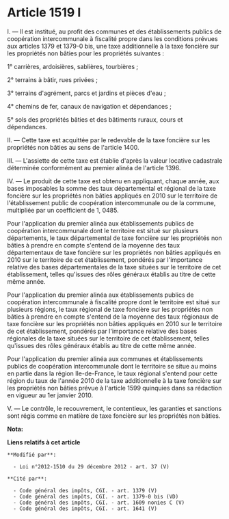 # Article 1519 I

I. ― Il est institué, au profit des communes et des établissements publics de coopération intercommunale à fiscalité propre
dans les conditions prévues aux articles 1379 et 1379-0 bis, une taxe additionnelle à la taxe foncière sur les propriétés non
bâties pour les propriétés suivantes :

1° carrières, ardoisières, sablières, tourbières ;

2° terrains à bâtir, rues privées ;

3° terrains d'agrément, parcs et jardins et pièces d'eau ;

4° chemins de fer, canaux de navigation et dépendances ;

5° sols des propriétés bâties et des bâtiments ruraux, cours et dépendances.

II. ― Cette taxe est acquittée par le redevable de la taxe foncière sur les propriétés non bâties au sens de l'article 1400.

III. ― L'assiette de cette taxe est établie d'après la valeur locative cadastrale déterminée conformément au premier alinéa
de l'article 1396.

IV. ― Le produit de cette taxe est obtenu en appliquant, chaque année, aux bases imposables la somme des taux départemental
et régional de la taxe foncière sur les propriétés non bâties appliqués en 2010 sur le territoire de l'établissement public
de coopération intercommunale ou de la commune, multipliée par un coefficient de 1, 0485.

Pour l'application du premier alinéa aux établissements publics de coopération intercommunale dont le territoire est situé
sur plusieurs départements, le taux départemental de taxe foncière sur les propriétés non bâties à prendre en compte s'entend
de la moyenne des taux départementaux de taxe foncière sur les propriétés non bâties appliqués en 2010 sur le territoire de
cet établissement, pondérés par l'importance relative des bases départementales de la taxe situées sur le territoire de cet
établissement, telles qu'issues des rôles généraux établis au titre de cette même année.

Pour l'application du premier alinéa aux établissements publics de coopération intercommunale à fiscalité propre dont le
territoire est situé sur plusieurs régions, le taux régional de taxe foncière sur les propriétés non bâties à prendre en
compte s'entend de la moyenne des taux régionaux de taxe foncière sur les propriétés non bâties appliqués en 2010 sur le
territoire de cet établissement, pondérés par l'importance relative des bases régionales de la taxe situées sur le territoire
de cet établissement, telles qu'issues des rôles généraux établis au titre de cette même année.

Pour l'application du premier alinéa aux communes et établissements publics de coopération intercommunale dont le territoire
se situe au moins en partie dans la région Ile-de-France, le taux régional s'entend pour cette région du taux de l'année 2010
de la taxe additionnelle à la taxe foncière sur les propriétés non bâties prévue à l'article 1599 quinquies dans sa rédaction
en vigueur au 1er janvier 2010.

V. ― Le contrôle, le recouvrement, le contentieux, les garanties et sanctions sont régis comme en matière de taxe foncière
sur les propriétés non bâties.

**Nota:**



**Liens relatifs à cet article**

	**Modifié par**:

	  - Loi n°2012-1510 du 29 décembre 2012 - art. 37 (V)

	**Cité par**:

	  - Code général des impôts, CGI. - art. 1379 (V)
	  - Code général des impôts, CGI. - art. 1379-0 bis (VD)
	  - Code général des impôts, CGI. - art. 1609 nonies C (V)
	  - Code général des impôts, CGI. - art. 1641 (V)
